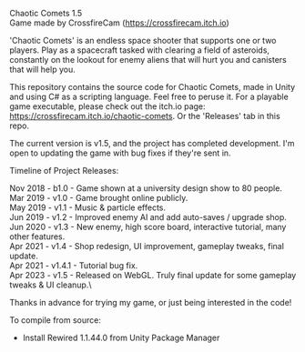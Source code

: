Chaotic Comets 1.5\
Game made by CrossfireCam (https://crossfirecam.itch.io)

'Chaotic Comets' is an endless space shooter that supports one or two players. Play as a spacecraft tasked with clearing a field of asteroids, constantly on the lookout for enemy aliens that will hurt you and canisters that will help you.

This repository contains the source code for Chaotic Comets, made in Unity and using C# as a scripting language. Feel free to peruse it.
For a playable game executable, please check out the itch.io page: https://crossfirecam.itch.io/chaotic-comets. Or the 'Releases' tab in this repo.

The current version is v1.5, and the project has completed development. I'm open to updating the game with bug fixes if they're sent in.

Timeline of Project Releases:

Nov 2018 - b1.0 - Game shown at a university design show to 80 people.\
Mar 2019 - v1.0 - Game brought online publicly.\
May 2019 - v1.1 - Music & particle effects.\
Jun 2019 - v1.2 - Improved enemy AI and add auto-saves / upgrade shop.\
Jun 2020 - v1.3 - New enemy, high score board, interactive tutorial, many other features.\
Apr 2021 - v1.4 - Shop redesign, UI improvement, gameplay tweaks, final update.\
Apr 2021 - v1.4.1 - Tutorial bug fix.\
Apr 2023 - v1.5 - Released on WebGL. Truly final update for some gameplay tweaks & UI cleanup.\

Thanks in advance for trying my game, or just being interested in the code!

To compile from source:
- Install Rewired 1.1.44.0 from Unity Package Manager